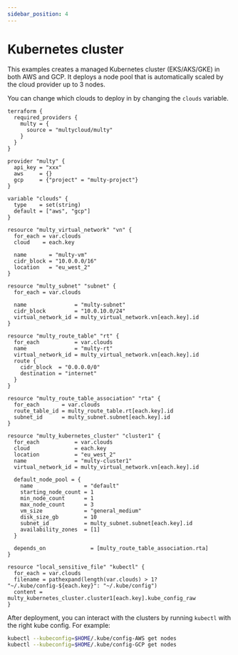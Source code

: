```yaml
---
sidebar_position: 4
---
```


# Kubernetes cluster

This examples creates a managed Kubernetes cluster (EKS/AKS/GKE) in both AWS and GCP. 
It deploys a node pool that is automatically scaled by the cloud provider up to 3 nodes.  

You can change which clouds to deploy in by changing the `clouds` variable.

```hcl
terraform {
  required_providers {
    multy = {
      source = "multycloud/multy"
    }
  }
}

provider "multy" {
  api_key = "xxx"
  aws     = {}
  gcp     = {"project" = "multy-project"}
}

variable "clouds" {
  type    = set(string)
  default = ["aws", "gcp"]
}

resource "multy_virtual_network" "vn" {
  for_each = var.clouds
  cloud    = each.key

  name       = "multy-vm"
  cidr_block = "10.0.0.0/16"
  location   = "eu_west_2"
}

resource "multy_subnet" "subnet" {
  for_each = var.clouds

  name               = "multy-subnet"
  cidr_block         = "10.0.10.0/24"
  virtual_network_id = multy_virtual_network.vn[each.key].id
}

resource "multy_route_table" "rt" {
  for_each           = var.clouds
  name               = "multy-rt"
  virtual_network_id = multy_virtual_network.vn[each.key].id
  route {
    cidr_block  = "0.0.0.0/0"
    destination = "internet"
  }
}

resource "multy_route_table_association" "rta" {
  for_each       = var.clouds
  route_table_id = multy_route_table.rt[each.key].id
  subnet_id      = multy_subnet.subnet[each.key].id
}

resource "multy_kubernetes_cluster" "cluster1" {
  for_each           = var.clouds
  cloud              = each.key
  location           = "eu_west_2"
  name               = "multy-cluster1"
  virtual_network_id = multy_virtual_network.vn[each.key].id

  default_node_pool = {
    name                = "default"
    starting_node_count = 1
    min_node_count      = 1
    max_node_count      = 3
    vm_size             = "general_medium"
    disk_size_gb        = 10
    subnet_id           = multy_subnet.subnet[each.key].id
    availability_zones  = [1]
  }
  
  depends_on              = [multy_route_table_association.rta]
}

resource "local_sensitive_file" "kubectl" {
  for_each = var.clouds
  filename = pathexpand(length(var.clouds) > 1? "~/.kube/config-${each.key}": "~/.kube/config")
  content = multy_kubernetes_cluster.cluster1[each.key].kube_config_raw
}
```

After deployment, you can interact with the clusters by running `kubectl` with the right kube config. For example:

```bash
kubectl --kubeconfig=$HOME/.kube/config-AWS get nodes
kubectl --kubeconfig=$HOME/.kube/config-GCP get nodes
```